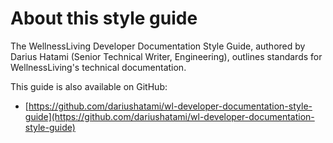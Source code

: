 # About this style guide

The WellnessLiving Developer Documentation Style Guide, authored by Darius Hatami (Senior Technical Writer, Engineering), outlines standards for WellnessLiving's technical documentation. 

This guide is also available on GitHub:

- [https://github.com/dariushatami/wl-developer-documentation-style-guide](https://github.com/dariushatami/wl-developer-documentation-style-guide)